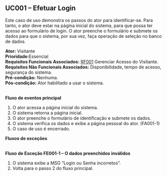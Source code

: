 ## UC001 – Efetuar Login ##
Este caso de uso demonstra os passos do ator para identificar-se. Para tanto, o ator deve estar na página inicial do sistema, para que possa ter acesso ao formulário de login. O ator preenche o formulário e submete os dados para que o sistema, por sua vez, faça operação de seleção no banco de dados.

**Ator:** Visitante<br>
<b>Prioridade:</b>Essencial<br>
<b>Requisitos Funcionais Associados:</b> <a href='RF001.md'>RF001</a> Gerenciar Acesso do Visitante.<br>
<b>Requisitos Não Funcionais Associados:</b> Disponibilidade, tempo de acesso, segurança do sistema.<br>
<b>Pré-condição:</b> Nenhuma.<br>
<b>Pós-condição:</b> Ator habilitado a usar o sistema.<br><br>

<b>Fluxo de eventos principal</b><br>
<ol><li>O ator acessa a página inicial do sistema.<br>
</li><li>O sistema retorna a página inicial.<br>
</li><li>O ator preenche o formulário de identificação e submete os dados.<br>
</li><li>O sistema verifica os dados e exibe a página pessoal do ator. (FA001-1)<br>
</li><li>O caso de uso é encerrado.<br></li></ol>

<b>Fluxos de exceções</b><br><br>

<b>Fluxo de Exceção FE001-1 – O dados preenchidos inválidos</b>

<ol><li>O sistema exibe a MSG “Login ou Senha incorretos”.<br>
</li><li>Volta para o passo 2 do fluxo principal.